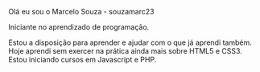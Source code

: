Olá eu sou o Marcelo Souza - souzamarc23

Iniciante no aprendizado de programação.

Estou a disposição para aprender e ajudar com o que já aprendi também.
Hoje aprendi sem exercer na prática ainda mais sobre HTML5 e CSS3. Estou iniciando cursos em Javascript e PHP.
